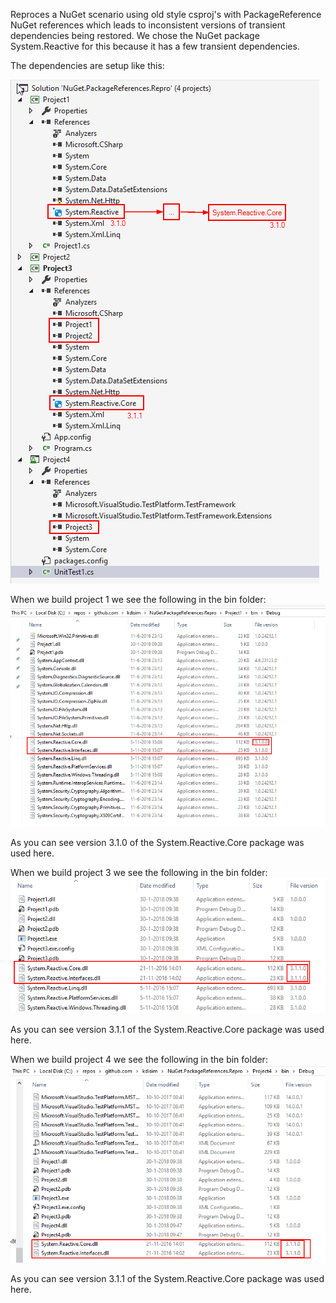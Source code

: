 Reproces a NuGet scenario using old style csproj's with PackageReference NuGet references which leads to inconsistent versions of transient dependencies being restored. We chose the NuGet package System.Reactive for this because it has a few transient dependencies.

The dependencies are setup like this:

![dependencies]

When we build project 1 we see the following in the bin folder:
![project1_bin]

As you can see version 3.1.0 of the System.Reactive.Core package was used here.

When we build project 3 we see the following in the bin folder:
![project3_bin]

As you can see version 3.1.1 of the System.Reactive.Core package was used here.

When we build project 4 we see the following in the bin folder:
![project4_bin]

As you can see version 3.1.1 of the System.Reactive.Core package was used here.

[dependencies]: images/dependencies.png
[project1_bin]: images/Project1.bin.png
[project3_bin]: images/Project3.bin.png
[project4_bin]: images/Project4.bin.png